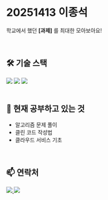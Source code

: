 #  20251413 이종석 

학교에서 했던 **[과제]** 를 최대한 모아보아요!

<br>

## 🛠️ 기술 스택
<img src="https://img.shields.io/badge/C-3776AB?style=for-the-badge&logo=VS&logoColor=white">
<img src="https://img.shields.io/badge/HTML-007396?style=for-the-badge&logo=HTML&logoColor=white">
<img src="https://img.shields.io/badge/Excel-4479A1?style=for-the-badge&logo=Excel&logoColor=white">

<br>
<br>

## 🌱 현재 공부하고 있는 것
- 알고리즘 문제 풀이
- 클린 코드 작성법
- 클라우드 서비스 기초

<br>

## 📫 연락처
<a href="mailto:[내 이메일 주소]">
  <img src="https://img.shields.io/badge/Email-EA4335?style=for-the-badge&logo=gmail&logoColor=white">
</a>
<a href="[내 블로그 주소]">
  <img src="https://img.shields.io/badge/Blog-1DB954?style=for-the-badge&logo=blogger&logoColor=white">
</a>
